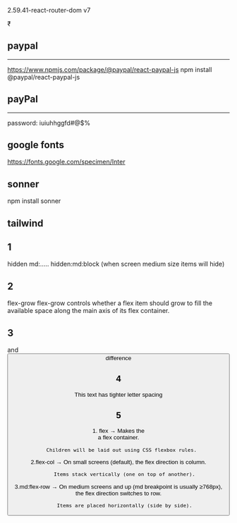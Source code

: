 
2.59.41-react-router-dom v7


₹
## paypal
-------------
https://www.npmjs.com/package/@paypal/react-paypal-js
npm install @paypal/react-paypal-js


## payPal
--------
password: iuiuhhggfd#@$%

## google fonts
https://fonts.google.com/specimen/Inter


## sonner
npm install sonner


tailwind
----------
## 1
hidden md:.....
hidden:md:block
(when screen medium size items will hide)


## 2
flex-grow
  flex-grow controls whether a flex item should grow to fill the available space along the main axis of its flex container.

## 3
  <div className="hidden md:flex space-x-6">
and
  <button className="md:hidden">
difference 

## 4
<p class="tracking-tighter">This text has tighter letter spacing</p>

## 5
<div className="flex flex-col md:flex-row"> 
1. flex → Makes the <div> a flex container.

      Children will be laid out using CSS flexbox rules.

2.flex-col → On small screens (default), the flex direction is column.

        Items stack vertically (one on top of another).

3.md:flex-row → On medium screens and up (md breakpoint is usually ≥768px), the flex      direction switches to row.

        Items are placed horizontally (side by side).


  